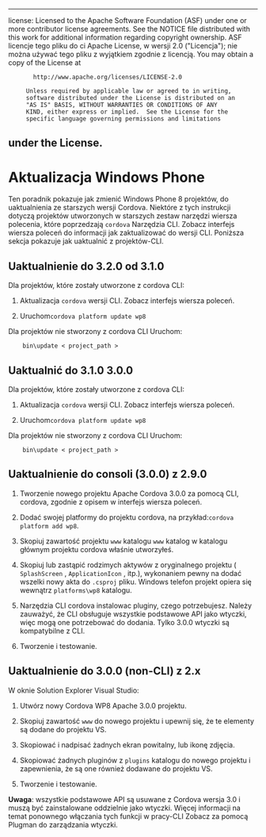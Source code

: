 * * *

license: Licensed to the Apache Software Foundation (ASF) under one or more contributor license agreements. See the NOTICE file distributed with this work for additional information regarding copyright ownership. ASF licencje tego pliku do ci Apache License, w wersji 2.0 ("Licencja"); nie można używać tego pliku z wyjątkiem zgodnie z licencją. You may obtain a copy of the License at

           http://www.apache.org/licenses/LICENSE-2.0
    
         Unless required by applicable law or agreed to in writing,
         software distributed under the License is distributed on an
         "AS IS" BASIS, WITHOUT WARRANTIES OR CONDITIONS OF ANY
         KIND, either express or implied.  See the License for the
         specific language governing permissions and limitations
    

## under the License.

# Aktualizacja Windows Phone

Ten poradnik pokazuje jak zmienić Windows Phone 8 projektów, do uaktualnienia ze starszych wersji Cordova. Niektóre z tych instrukcji dotyczą projektów utworzonych w starszych zestaw narzędzi wiersza polecenia, które poprzedzają `cordova` Narzędzia CLI. Zobacz interfejs wiersza poleceń do informacji jak zaktualizować do wersji CLI. Poniższa sekcja pokazuje jak uaktualnić z projektów-CLI.

## Uaktualnienie do 3.2.0 od 3.1.0

Dla projektów, które zostały utworzone z cordova CLI:

1.  Aktualizacja `cordova` wersji CLI. Zobacz interfejs wiersza poleceń.

2.  Uruchom`cordova platform update wp8`

Dla projektów nie stworzony z cordova CLI Uruchom:

        bin\update < project_path >
    

## Uaktualnić do 3.1.0 3.0.0

Dla projektów, które zostały utworzone z cordova CLI:

1.  Aktualizacja `cordova` wersji CLI. Zobacz interfejs wiersza poleceń.

2.  Uruchom`cordova platform update wp8`

Dla projektów nie stworzony z cordova CLI Uruchom:

        bin\update < project_path >
    

## Uaktualnienie do consoli (3.0.0) z 2.9.0

1.  Tworzenie nowego projektu Apache Cordova 3.0.0 za pomocą CLI, cordova, zgodnie z opisem w interfejs wiersza poleceń.

2.  Dodać swojej platformy do projektu cordova, na przykład:`cordova
platform add wp8`.

3.  Skopiuj zawartość projektu `www` katalogu `www` katalog w katalogu głównym projektu cordova właśnie utworzyłeś.

4.  Skopiuj lub zastąpić rodzimych aktywów z oryginalnego projektu ( `SplashScreen` , `ApplicationIcon` , itp.), wykonaniem pewny na dodać wszelki nowy akta do `.csproj` pliku. Windows telefon projekt opiera się wewnątrz `platforms\wp8` katalogu.

5.  Narzędzia CLI cordova instalowac pluginy, czego potrzebujesz. Należy zauważyć, że CLI obsługuje wszystkie podstawowe API jako wtyczki, więc mogą one potrzebować do dodania. Tylko 3.0.0 wtyczki są kompatybilne z CLI.

6.  Tworzenie i testowanie.

## Uaktualnienie do 3.0.0 (non-CLI) z 2.x

W oknie Solution Explorer Visual Studio:

1.  Utwórz nowy Cordova WP8 Apache 3.0.0 projektu.

2.  Skopiuj zawartość `www` do nowego projektu i upewnij się, że te elementy są dodane do projektu VS.

3.  Skopiować i nadpisać żadnych ekran powitalny, lub ikonę zdjęcia.

4.  Skopiować żadnych pluginów z `plugins` katalogu do nowego projektu i zapewnienia, że są one również dodawane do projektu VS.

5.  Tworzenie i testowanie.

**Uwaga**: wszystkie podstawowe API są usuwane z Cordova wersja 3.0 i muszą być zainstalowane oddzielnie jako wtyczki. Więcej informacji na temat ponownego włączania tych funkcji w pracy-CLI Zobacz za pomocą Plugman do zarządzania wtyczki.